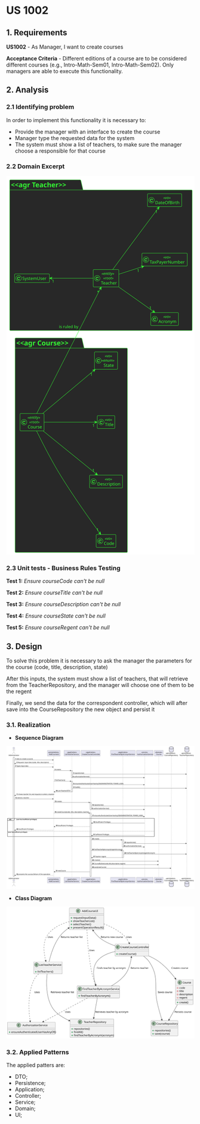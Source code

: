 # US 1002

## 1. Requirements

**US1002** -  As Manager, I want to create courses

**Acceptance Criteria** - Different editions of a course are to be considered different courses (e.g., Intro-Math-Sem01, Intro-Math-Sem02). Only managers are able to execute this functionality.

## 2. Analysis

### 2.1 Identifying problem
In order to implement this functionality it is necessary to:

* Provide the manager with an interface to create the course
* Manager type the requested data for the system
* The system must show a list of teachers, to make sure the manager choose a responsible for that course

### 2.2 Domain Excerpt
![excerpt diagram](domain_excerpt_1002.svg "domain_excerpt_1002.svg")

### 2.3 Unit tests - Business Rules Testing

**Test 1:** *Ensure courseCode can't be null*

**Test 2:** *Ensure courseTitle can't be null*

**Test 3:** *Ensure courseDescription can't be null*

**Test 4:** *Ensure courseState can't be null*

**Test 5:** *Ensure courseRegent can't be null*



## 3. Design

To solve this problem it is necessary to ask the manager the parameters for the course (code, title, description, state)

After this inputs, the system must show a list of teachers, that will retrieve from the TeacherRepository, and the manager will choose one of them to be the regent

Finally, we send the data for the correspondent controller, which will after save into the CourseRepository the new object and persist it


### 3.1. Realization

* **Sequence Diagram**

![sequence diagram](sequence_diagram_1002.svg "sequence_diagram_1002")

* **Class Diagram**

![class diagram](class_diagram_1002.svg "class_diagram_1002")

### 3.2. Applied Patterns
The applied patters are:
* DTO;
* Persistence;
* Application;
* Controller;
* Service;
* Domain;
* UI;